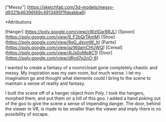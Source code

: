 [“Messy”] (https://sketchfab.com/3d-models/messy-d9321b46396f49c4913495f1fdeabba6)


*Attributions

[Hanger] (https://poly.google.com/view/cWzIGar8RJL)
[Spoon] (https://poly.google.com/view/9_F2bQrTAmM)
[Shoe] (https://poly.google.com/view/9qG_dsvmW_h)
[Pants] (https://poly.google.com/view/azWdamCHUWQ)
[Cereal] (https://poly.google.com/view/4jJs0oMp8C1)
[Door] (https://poly.google.com/view/dRvd7q2nO-6)



I wanted to create a fantasy of a room/closet gone completely chaotic and messy. My inspiration was my own room, but much worse. I let my imagination go and thought what elements could I bring to the scene to maintain a sense of reality and fantasy.

I built the scene off of a hanger object from Poly. I took the hangers, morphed them, and put them on a hill of this goo. I added a hand poking out of the goo to give the scene a sense of impending danger. The door, behind the viewer in VR, is made to be smaller than the viewer and imply there is no possibility of escape.
